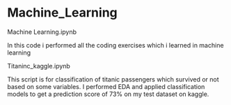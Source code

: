 # Machine_Learning

Machine Learning.ipynb 

In this code i performed all the coding exercises which i learned in machine learning

Titaninc_kaggle.ipynb

This script is for classification of titanic passengers which survived or not based on some variables. I performed EDA and applied classification
models to get a prediction score of 73% on my test dataset on kaggle.
